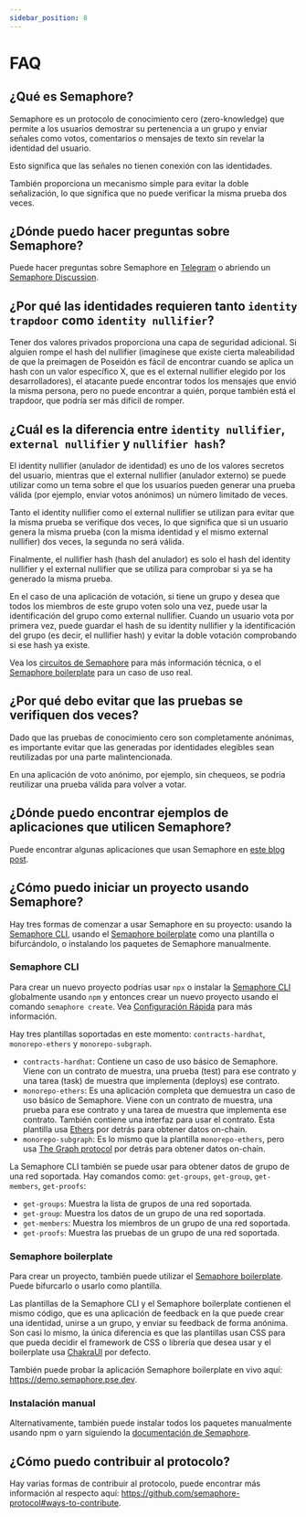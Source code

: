```yaml
---
sidebar_position: 8
---
```


# FAQ

## ¿Qué es Semaphore?

Semaphore es un protocolo de conocimiento cero (zero-knowledge) que permite a los usuarios demostrar su pertenencia a un grupo y enviar señales como votos, comentarios o mensajes de texto sin revelar la identidad del usuario.

Esto significa que las señales no tienen conexión con las identidades.

También proporciona un mecanismo simple para evitar la doble señalización, lo que significa que no puede verificar la misma prueba dos veces.

## ¿Dónde puedo hacer preguntas sobre Semaphore?

Puede hacer preguntas sobre Semaphore en [Telegram](https://semaphore.pse.dev/telegram) o abriendo un [Semaphore Discussion](https://github.com/semaphore-protocol/semaphore/discussions).

## ¿Por qué las identidades requieren tanto `identity trapdoor` como `identity nullifier`?

Tener dos valores privados proporciona una capa de seguridad adicional. Si alguien rompe el hash del nullifier (imagínese que existe cierta maleabilidad de que la preimagen de Poseidón es fácil de encontrar cuando se aplica un hash con un valor específico X, que es el external nullifier elegido por los desarrolladores), el atacante puede encontrar todos los mensajes que envió la misma persona, pero no puede encontrar a quién, porque también está el trapdoor, que podría ser más difícil de romper.

## ¿Cuál es la diferencia entre `identity nullifier`, `external nullifier` y `nullifier hash`?

El identity nullifier (anulador de identidad) es uno de los valores secretos del usuario, mientras que el external nullifier (anulador externo) se puede utilizar como un tema sobre el que los usuarios pueden generar una prueba válida (por ejemplo, enviar votos anónimos) un número limitado de veces.

Tanto el identity nullifier como el external nullifier se utilizan para evitar que la misma prueba se verifique dos veces, lo que significa que si un usuario genera la misma prueba (con la misma identidad y el mismo external nullifier) dos veces, la segunda no será válida.

Finalmente, el nullifier hash (hash del anulador) es solo el hash del identity nullifier y el external nullifier que se utiliza para comprobar si ya se ha generado la misma prueba.

En el caso de una aplicación de votación, si tiene un grupo y desea que todos los miembros de este grupo voten solo una vez, puede usar la identificación del grupo como external nullifier. Cuando un usuario vota por primera vez, puede guardar el hash de su identity nullifier y la identificación del grupo (es decir, el nullifier hash) y evitar la doble votación comprobando si ese hash ya existe.

Vea los [circuitos de Semaphore](https://docs.semaphore.pse.dev/technical-reference/circuits) para más información técnica, o el [Semaphore boilerplate](https://github.com/semaphore-protocol/boilerplate) para un caso de uso real.

## ¿Por qué debo evitar que las pruebas se verifiquen dos veces?

Dado que las pruebas de conocimiento cero son completamente anónimas, es importante evitar que las generadas por identidades elegibles sean reutilizadas por una parte malintencionada.

En una aplicación de voto anónimo, por ejemplo, sin chequeos, se podría reutilizar una prueba válida para volver a votar.

## ¿Dónde puedo encontrar ejemplos de aplicaciones que utilicen Semaphore?

Puede encontrar algunas aplicaciones que usan Semaphore en [este blog post](https://mirror.xyz/privacy-scaling-explorations.eth/Yi4muh-vzDZmIqJIcM9Mawu2e7jw8MRnwxvhFcyfns8).

## ¿Cómo puedo iniciar un proyecto usando Semaphore?

Hay tres formas de comenzar a usar Semaphore en su proyecto: usando la [Semaphore CLI](https://github.com/semaphore-protocol/semaphore/tree/main/packages/cli), usando el [Semaphore boilerplate](https://github.com/semaphore-protocol/boilerplate) como una plantilla o bifurcándolo, o instalando los paquetes de Semaphore manualmente.

### Semaphore CLI

Para crear un nuevo proyecto podrías usar `npx` o instalar la [Semaphore CLI](https://github.com/semaphore-protocol/semaphore/tree/main/packages/cli) globalmente usando `npm` y entonces crear un nuevo proyecto usando el comando `semaphore create`. Vea [Configuración Rápida](https://docs.semaphore.pse.dev/quick-setup) para más información.

Hay tres plantillas soportadas en este momento: `contracts-hardhat`, `monorepo-ethers` y `monorepo-subgraph`.

-   `contracts-hardhat`: Contiene un caso de uso básico de Semaphore. Viene con un contrato de muestra, una prueba (test) para ese contrato y una tarea (task) de muestra que implementa (deploys) ese contrato.
-   `monorepo-ethers`: Es una aplicación completa que demuestra un caso de uso básico de Semaphore. Viene con un contrato de muestra, una prueba para ese contrato y una tarea de muestra que implementa ese contrato. También contiene una interfaz para usar el contrato. Esta plantilla usa [Ethers](https://github.com/ethers-io/ethers.js/) por detrás para obtener datos on-chain.
-   `monorepo-subgraph`: Es lo mismo que la plantilla `monorepo-ethers`, pero usa [The Graph protocol](https://thegraph.com/) por detrás para obtener datos on-chain.

La Semaphore CLI también se puede usar para obtener datos de grupo de una red soportada. Hay comandos como: `get-groups`, `get-group`, `get-members`, `get-proofs`:

-   `get-groups`: Muestra la lista de grupos de una red soportada.
-   `get-group`: Muestra los datos de un grupo de una red soportada.
-   `get-members`: Muestra los miembros de un grupo de una red soportada.
-   `get-proofs`: Muestra las pruebas de un grupo de una red soportada.

### Semaphore boilerplate

Para crear un proyecto, también puede utilizar el [Semaphore boilerplate](https://github.com/semaphore-protocol/boilerplate). Puede bifurcarlo o usarlo como plantilla.

Las plantillas de la Semaphore CLI y el Semaphore boilerplate contienen el mismo código, que es una aplicación de feedback en la que puede crear una identidad, unirse a un grupo, y enviar su feedback de forma anónima. Son casi lo mismo, la única diferencia es que las plantillas usan CSS para que pueda decidir el framework de CSS o librería que desea usar y el boilerplate usa [ChakraUI](https://chakra-ui.com/) por defecto.

También puede probar la aplicación Semaphore boilerplate en vivo aquí: https://demo.semaphore.pse.dev.

### Instalación manual

Alternativamente, también puede instalar todos los paquetes manualmente usando npm o yarn siguiendo la [documentación de Semaphore](https://docs.semaphore.pse.dev).

## ¿Cómo puedo contribuir al protocolo?

Hay varias formas de contribuir al protocolo, puede encontrar más información al respecto aquí: https://github.com/semaphore-protocol#ways-to-contribute.
